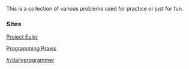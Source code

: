 This is a collection of various problems used for practice or just for fun.

### Sites

[Project Euler](https://projecteuler.net/)

[Programming Praxis](https://programmingpraxis.com/)

[/r/dailyprogrammer](http://reddit.com/r/dailyprogrammer)